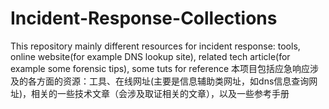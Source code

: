 # Incident-Response-Collections
This repository mainly different resources for incident response: tools, online website(for example DNS lookup site), related tech article(for example some forensic tips), some tuts for reference 
本项目包括应急响应涉及的各方面的资源：工具、在线网址(主要是信息辅助类网址，如dns信息查询网址)，相关的一些技术文章（会涉及取证相关的文章），以及一些参考手册
